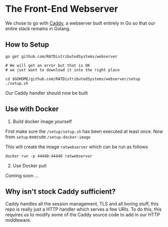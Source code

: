 # The Front-End Webserver

We chose to go with [Caddy](github.com/mholt/caddy), a webserver built entirely in Go so that our entire stack remains in Golang.

## How to Setup

```
go get github.com/RATDistributedSystems/webserver

# We will get an error but that is OK
# we just want to download it into the right place

cd $GOHOME/github.com/RATDistributedSystems/webserver/setup
./setup.sh
```

Our Caddy handler should now be built

## Use with Docker

1. Build docker image yourself

First make sure the `/setup/setup.sh` has been executed at least once. Now from `setup` execute `/setup-docker-image`

This will create the image `ratwebserver` which can be run as follows

`docker run -p 44440:44440 ratwebserver`

2. Use Docker pull

Coming soon ...

## Why isn't stock Caddy sufficient?

Caddy handles all the session management, TLS and all boring stuff, this repo is really just a HTTP handler which serves a few URIs. To do this, this requires us to modify some of the Caddy source code to add in our HTTP middleware.